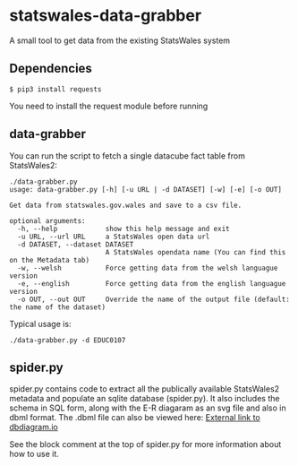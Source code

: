 # statswales-data-grabber

A small tool to get data from the existing StatsWales system

## Dependencies

```
$ pip3 install requests
```

You need to install the request module before running


## data-grabber

You can run the script to fetch a single datacube fact table from StatsWales2:

```
./data-grabber.py
usage: data-grabber.py [-h] [-u URL | -d DATASET] [-w] [-e] [-o OUT]

Get data from statswales.gov.wales and save to a csv file.

optional arguments:
  -h, --help            show this help message and exit
  -u URL, --url URL     a StatsWales open data url
  -d DATASET, --dataset DATASET
                        A StatsWales opendata name (You can find this on the Metadata tab)
  -w, --welsh           Force getting data from the welsh languague version
  -e, --english         Force getting data from the english languague version
  -o OUT, --out OUT     Override the name of the output file (default: the name of the dataset)
```

Typical usage is:

```
./data-grabber.py -d EDUC0107
```

## spider.py

spider.py contains code to extract all the publically available StatsWales2
metadata and populate an sqlite database (spider.py).
It also includes the schema in SQL form, along with the E-R diagaram as an svg
file and also in dbml format.
The .dbml file can also be viewed here: [External link to
dbdiagram.io](https://dbdiagram.io/d/StatsWales-E-R-diagram-6508558f02bd1c4a5ec93987)

See the block comment at the top of spider.py for more information about how to
use it.


